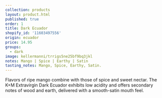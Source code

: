 ```yaml
---
collection: products
layout: product.html
published: true
order: 1
title: Dark Ecuador
shopify_id: '11603497556'  
origin: ecuador
price: 14.95
groups:
  - dark
image: kellermanni/trrigs5ne25bf9bq3jkl
notes: Mango | Spice | Earthy | Satin
tasting_notes: Mango, Spice, Earthy, Satin.
---
```

Flavors of ripe mango combine with those of spice and sweet nectar. The K+M Extravirgin Dark Ecuador exhibits low acidity and offers secondary notes of wood and earth, delivered with a smooth-satin mouth feel.